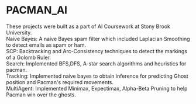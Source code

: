 # PACMAN_AI  
These projects were built as a part of AI Coursework at Stony Brook University.  
Naive Bayes: A naive Bayes spam filter which included Laplacian Smoothing to detect emails as spam or ham.  
SCP: Backtracking and Arc-Consistency techniques to detect the markings of a Golomb Ruler.  
Search: Implemented BFS,DFS, A-star search algorithms and heuristics for pacman.  
Tracking: Implemented naive bayes to obtain inference for predicting Ghost position and Pacman's required movements.  
MultiAgent: Implemented Minimax, Expectimax, Alpha-Beta Pruning to help Pacman win over the ghosts.  


